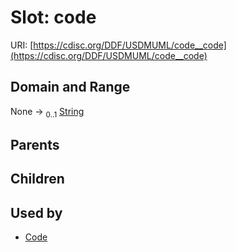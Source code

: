 
# Slot: code




URI: [https://cdisc.org/DDF/USDMUML/code__code](https://cdisc.org/DDF/USDMUML/code__code)


## Domain and Range

None &#8594;  <sub>0..1</sub> [String](types/String.md)

## Parents


## Children


## Used by

 * [Code](Code.md)
